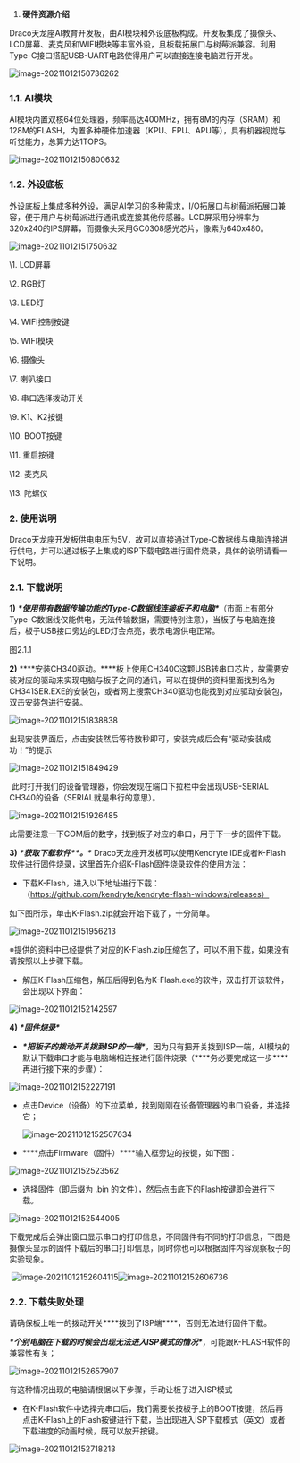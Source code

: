1. **硬件资源介绍**

Draco天龙座AI教育开发板，由AI模块和外设底板构成。开发板集成了摄像头、LCD屏幕、麦克风和WIFI模块等丰富外设，且板载拓展口与树莓派兼容。利用Type-C接口搭配USB-UART电路使得用户可以直接连接电脑进行开发。

![image-20211012150736262](C:\Users\843530433\AppData\Roaming\Typora\typora-user-images\image-20211012150736262.png)



### 1.1. **AI模块**

AI模块内置双核64位处理器，频率高达400MHz，拥有8M的内存（SRAM）和128M的FLASH，内置多种硬件加速器（KPU、FPU、APU等），具有机器视觉与听觉能力，总算力达1TOPS。

![image-20211012150800632](C:\Users\843530433\AppData\Roaming\Typora\typora-user-images\image-20211012150800632.png)



### 1.2. **外设底板**

外设底板上集成多种外设，满足AI学习的多种需求，I/O拓展口与树莓派拓展口兼容，便于用户与树莓派进行通讯或连接其他传感器。LCD屏采用分辨率为320x240的IPS屏幕，而摄像头采用GC0308感光芯片，像素为640x480。

![image-20211012151750632](C:\Users\843530433\AppData\Roaming\Typora\typora-user-images\image-20211012151750632.png)

\1. LCD屏幕

\2. RGB灯

\3. LED灯

\4. WIFI控制按键

\5. WIFI模块

\6. 摄像头

\7. 喇叭接口

\8. 串口选择拨动开关

\9. K1、K2按键

\10. BOOT按键

\11. 重启按键

\12. 麦克风

\13. 陀螺仪





### 2. **使用说明**

Draco天龙座开发板供电电压为5V，故可以直接通过Type-C数据线与电脑连接进行供电，并可以通过板子上集成的ISP下载电路进行固件烧录，具体的说明请看一下说明。

### 2.1. **下载说明**

**1)** ***\*使用带有数据传输功能的Type-C数据线连接板子和电脑\****（市面上有部分Type-C数据线仅能供电，无法传输数据，需要特别注意），当板子与电脑连接后，板子USB接口旁边的LED灯会点亮，表示电源供电正常。

 

图2.1.1

 

**2)** ***\*安装CH340驱动。\****板上使用CH340C这颗USB转串口芯片，故需要安装对应的驱动来实现电脑与板子之间的通讯，可以在提供的资料里面找到名为CH341SER.EXE的安装包，或者网上搜索CH340驱动也能找到对应驱动安装包，双击安装包进行安装。

![image-20211012151838838](C:\Users\843530433\AppData\Roaming\Typora\typora-user-images\image-20211012151838838.png)

​		出现安装界面后，点击安装然后等待数秒即可，安装完成后会有“驱动安装成功！”的提示

![image-20211012151849429](C:\Users\843530433\AppData\Roaming\Typora\typora-user-images\image-20211012151849429.png)

​		此时打开我们的设备管理器，你会发现在端口下拉栏中会出现USB-SERIAL CH340的设备（SERIAL就是串行的意思）。

![image-20211012151926485](C:\Users\843530433\AppData\Roaming\Typora\typora-user-images\image-20211012151926485.png)

​		此需要注意一下COM后的数字，找到板子对应的串口，用于下一步的固件下载。



**3)** ***\*获取下载软件\*******\*。\**** Draco天龙座开发板可以使用Kendryte IDE或者K-Flash软件进行固件烧录，这里首先介绍K-Flash固件烧录软件的使用方法：

- 下载K-Flash，进入以下地址进行下载：（https://github.com/kendryte/kendryte-flash-windows/releases）

如下图所示，单击K-Flash.zip就会开始下载了，十分简单。

![image-20211012151956213](C:\Users\843530433\AppData\Roaming\Typora\typora-user-images\image-20211012151956213.png)

※提供的资料中已经提供了对应的K-Flash.zip压缩包了，可以不用下载，如果没有请按照以上步骤下载。

- 解压K-Flash压缩包，解压后得到名为K-Flash.exe的软件，双击打开该软件，会出现以下界面：

![image-20211012152142597](C:\Users\843530433\AppData\Roaming\Typora\typora-user-images\image-20211012152142597.png)

**4)** ***\*固件烧录\****

-  ***\*把板子的拨动开关拨到ISP的一端\****，因为只有把开关拨到ISP一端，AI模块的默认下载串口才能与电脑端相连接进行固件烧录（***\*务必要完成这一步\****再进行接下来的步骤）：

![image-20211012152227191](C:\Users\843530433\AppData\Roaming\Typora\typora-user-images\image-20211012152227191.png)



- 点击Device（设备）的下拉菜单，找到刚刚在设备管理器的串口设备，并选择它；

  ![image-20211012152507634](C:\Users\843530433\AppData\Roaming\Typora\typora-user-images\image-20211012152507634.png)

- ***\*点击Firmware（固件）\****输入框旁边的按键，如下图：

![image-20211012152523562](C:\Users\843530433\AppData\Roaming\Typora\typora-user-images\image-20211012152523562.png)

- 选择固件（即后缀为 .bin 的文件），然后点击底下的Flash按键即会进行下载。

![image-20211012152544005](C:\Users\843530433\AppData\Roaming\Typora\typora-user-images\image-20211012152544005.png)

下载完成后会弹出窗口显示串口的打印信息，不同固件有不同的打印信息，下图是摄像头显示的固件下载后的串口打印信息，同时你也可以根据固件内容观察板子的实验现象。

​											![image-20211012152604115](C:\Users\843530433\AppData\Roaming\Typora\typora-user-images\image-20211012152604115.png)![image-20211012152606736](C:\Users\843530433\AppData\Roaming\Typora\typora-user-images\image-20211012152606736.png)



### 2.2. **下载失败处理**

​	请确保板上唯一的拨动开关***\*拨到了ISP端\****，否则无法进行固件下载。

​	***\*个别电脑在下载的时候会出现无法进入ISP模式的情况\****，可能跟K-FLASH软件的兼容性有关；

![image-20211012152657907](C:\Users\843530433\AppData\Roaming\Typora\typora-user-images\image-20211012152657907.png)

有这种情况出现的电脑请根据以下步骤，手动让板子进入ISP模式

- 在K-Flash软件中选择完串口后，我们需要长按板子上的BOOT按键，然后再点击K-Flash上的Flash按键进行下载，当出现进入ISP下载模式（英文）或者下载进度的动画时候，既可以放开按键。

![image-20211012152718213](C:\Users\843530433\AppData\Roaming\Typora\typora-user-images\image-20211012152718213.png)